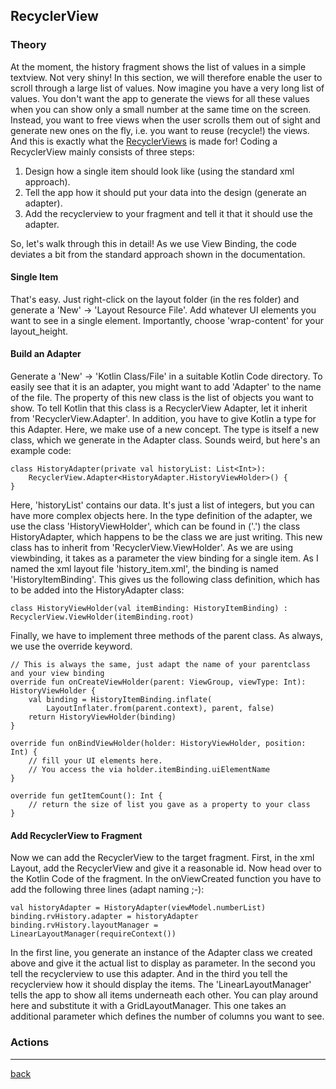 ## RecyclerView

### Theory

At the moment, the history fragment shows the list of values in a simple textview. Not very shiny! In this section, we will therefore enable the user to scroll through a large list of values. Now imagine you have a very long list of values. You don't want the app to generate the views for all these values when you can show only a small number at the same time on the screen. Instead, you want to free views when the user scrolls them out of sight and generate new ones on the fly, i.e. you want to reuse (recycle!) the views. And this is exactly what the [RecyclerViews](https://developer.android.com/guide/topics/ui/layout/recyclerview) is made for! Coding a RecyclerView mainly consists of three steps:
1. Design how a single item should look like (using the standard xml approach).
2. Tell the app how it should put your data into the design (generate an adapter).
3. Add the recyclerview to your fragment and tell it that it should use the adapter.

So, let's walk through this in detail! As we use View Binding, the code deviates a bit from the standard approach shown in the documentation.

#### Single Item

That's easy. Just right-click on the layout folder (in the res folder) and generate a 'New' -> 'Layout Resource File'. Add whatever UI elements you want to see in a single element. Importantly, choose 'wrap-content' for your layout_height.

#### Build an Adapter

Generate a 'New' -> 'Kotlin Class/File' in a suitable Kotlin Code directory. To easily see that it is an adapter, you might want to add 'Adapter' to the name of the file. The property of this new class is the list of objects you want to show. To tell Kotlin that this class is a RecyclerView Adapter, let it inherit from 'RecyclerView.Adapter'. In addition, you have to give Kotlin a type for this Adapter. Here, we make use of a new concept. The type is itself a new class, which we generate in the Adapter class. Sounds weird, but here's an example code:

    class HistoryAdapter(private val historyList: List<Int>): 
        RecyclerView.Adapter<HistoryAdapter.HistoryViewHolder>() {
    }

Here, 'historyList' contains our data. It's just a list of integers, but you can have more complex objects here. In the type definition of the adapter, we use the class 'HistoryViewHolder', which can be found in ('.') the class HistoryAdapter, which happens to be the class we are just writing. This new class has to inherit from 'RecyclerView.ViewHolder'. As we are using viewbinding, it takes as a parameter the view binding for a single item. As I named the xml layout file 'history_item.xml', the binding is named 'HistoryItemBinding'. This gives us the following class definition, which has to be added into the HistoryAdapter class:

    class HistoryViewHolder(val itemBinding: HistoryItemBinding) : RecyclerView.ViewHolder(itemBinding.root)

Finally, we have to implement three methods of the parent class. As always, we use the override keyword. 

    // This is always the same, just adapt the name of your parentclass and your view binding
    override fun onCreateViewHolder(parent: ViewGroup, viewType: Int): HistoryViewHolder {
        val binding = HistoryItemBinding.inflate(
            LayoutInflater.from(parent.context), parent, false)
        return HistoryViewHolder(binding)
    }

    override fun onBindViewHolder(holder: HistoryViewHolder, position: Int) { 
        // fill your UI elements here.
        // You access the via holder.itemBinding.uiElementName
    }

    override fun getItemCount(): Int {
        // return the size of list you gave as a property to your class
    }

#### Add RecyclerView to Fragment

Now we can add the RecyclerView to the target fragment. First, in the xml Layout, add the RecyclerView and give it a reasonable id. Now head over to the Kotlin Code of the fragment. In the onViewCreated function you have to add the following three lines (adapt naming ;-):

    val historyAdapter = HistoryAdapter(viewModel.numberList)
    binding.rvHistory.adapter = historyAdapter
    binding.rvHistory.layoutManager = LinearLayoutManager(requireContext())

In the first line, you generate an instance of the Adapter class we created above and give it the actual list to display as parameter. In the second you tell the recyclerview to use this adapter. And in the third you tell the recyclerview how it should display the items. The 'LinearLayoutManager' tells the app to show all items underneath each other. You can play around here and substitute it with a GridLayoutManager. This one takes an additional parameter which defines the number of columns you want to see.

### Actions

---

[back](../README.md)